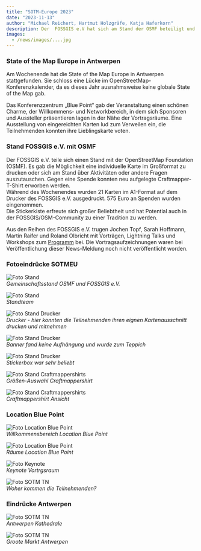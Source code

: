 ```yaml
---
title: "SOTM-Europe 2023"
date: "2023-11-13"
author: "Michael Reichert, Hartmut Holzgräfe, Katja Haferkorn"
description: Der  FOSSGIS e.V hat sich am Stand der OSMF beteiligt und sich auf der SOTM-Europe 2023 präsentiert.
images:
  - /news/images/....jpg
---
```

### State of the Map Europe in Antwerpen

Am Wochenende hat die State of the Map Europe in Antwerpen stattgefunden. Sie schloss eine Lücke im OpenStreetMap-Konferenzkalender, da es dieses Jahr ausnahmsweise keine globale State of the Map gab.

Das Konferenzzentrum „Blue Point“ gab der Veranstaltung einen schönen Charme, der Willkommens- und Networkbereich, in dem sich Sponsoren und Aussteller präsentieren lagen in der Nähe der Vortragsräume. Eine Ausstellung von eingereichten Karten lud zum Verweilen ein, die Teilnehmenden konnten ihre Lieblingskarte voten.

### Stand FOSSGIS e.V. mit OSMF 
 
Der FOSSGIS e.V. teile sich einen Stand mit der OpenStreetMap Foundation (OSMF). Es gab die Möglichkeit eine individuelle Karte im Großformat zu drucken oder sich am Stand über Aktivitäten oder andere Fragen auszutauschen. Gegen eine Spende konnten neu aufgelegte Craftmapper-T-Shirt erworben werden.   
Während des Wochenendes wurden 21 Karten im A1-Format auf dem Drucker des FOSSGIS e.V. ausgedruckt. 575 Euro an Spenden wurden eingenommen.   
Die Stickerkiste erfreute sich großer Beliebtheit und hat Potential auch in der FOSSGIS/OSM-Community zu einer Tradition zu werden. 

Aus den Reihen des FOSSGIS e.V. trugen Jochen Topf, Sarah Hoffmann, Martin Raifer und Roland Olbricht mit Vorträgen, Lightning Talks und Workshops zum [Programm](https://stateofthemap.eu/program) bei. Die Vortragsaufzeichnungen waren bei Veröffentlichung dieser News-Meldung noch nicht veröffentlicht worden.

### Fotoeindrücke SOTMEU

![Foto Stand](/news/images/2023-11-13_STOM-EU_Standteam_H_K.jpg)   
*Gemeinschaftsstand OSMF und FOSSGIS e.V.*

![Foto Stand](/news/images/2023-11-13_STOM-EU_Standteam.jpg)   
*Standteam*

![Foto Stand Drucker](/news/images/2023-11-13_STOM-EU_Drucker.jpg)   
*Drucker - hier konnten die Teilnehmenden ihren eignen Kartenausschnitt drucken und mitnehmen*

![Foto Stand Drucker](/news/images/2023-11-13_STOM-EU_Teppich.jpg)   
*Banner fand keine Aufhängung und wurde zum Teppich*

![Foto Stand Drucker](/news/images/2023-11-13_STOM-EU_Stickerbox.jpg)   
*Stickerbox war sehr beliebt*

![Foto Stand Craftmappershirts](/news/images/2023-11-13_STOM-EU_Craftmappershirts.jpg)   
*Größen-Auswahl Craftmappershirt*

![Foto Stand Craftmappershirts](/news/images/2023-11-13_STOM-EU_Craftmappershirt_Ansicht.jpg)   
*Craftmappershirt Ansicht*   

### Location Blue Point   

![Foto Location Blue Point](/news/images/2023-11-13_STOM-EU_Willkommen-SOTM.jpg)   
*Willkommensbereich Location Blue Point*  

![Foto Location Blue Point](/news/images/2023-11-13_STOM-EU_Rooms.jpg)   
*Räume Location Blue Point*  

![Foto Keynote](/news/images/2023-11-13_STOM-EU_Vortragsraum_.jpg)   
*Keynote Vortrgsraum*  

![Foto SOTM TN](/news/images/2023-11-13_STOM-EU_Verortung-TN.jpg)   
*Woher kommen die Teilnehmenden?*  


### Eindrücke Antwerpen
![Foto SOTM TN](/news/images/2023-11-13_STOM-EU_Kathedrale_Antwerpen.jpg)   
*Antwerpen Kathedrale*   

![Foto SOTM TN](/news/images/2023-11-13_STOM-EU_Grotemart_Antwerpen.jpg)   
*Groote Markt Antwerpen*


